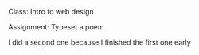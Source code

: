 Class: Intro to web design

Assignment: Typeset a poem

I did a second one because I finished the first one early
